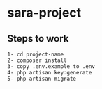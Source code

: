 # sara-project
## Steps to work

```
1- cd project-name
2- composer install
3- copy .env.example to .env
4- php artisan key:generate
5- php artisan migrate
```
